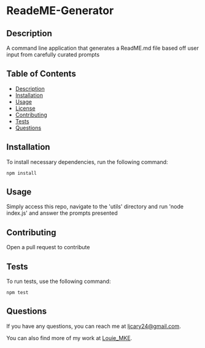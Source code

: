# ReadeME-Generator

## Description

A command line application that generates a ReadME.md file based off user input from carefully curated prompts

## Table of Contents

- [Description](#description)
- [Installation](#installation)
- [Usage](#usage)
- [License](#license)
- [Contributing](#contributing)
- [Tests](#tests)
- [Questions](#questions)

## Installation

To install necessary dependencies, run the following command:

```
npm install
```

## Usage

Simply access this repo, navigate to the 'utils' directory and run 'node index.js' and answer the prompts presented

## Contributing

Open a pull request to contribute

## Tests

To run tests, use the following command:

```
npm test
```

## Questions

If you have any questions, you can reach me at [ljcary24@gmail.com](mailto:ljcary24@gmail.com).

You can also find more of my work at [Louie_MKE](https://github.com/Louie_MKE).
